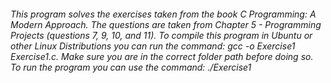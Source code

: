 ###### This program solves the exercises taken from the book C Programming: A Modern Approach. The questions are taken from Chapter 5 - Programming Projects (questions 7, 9, 10, and 11). To compile this program in Ubuntu or other Linux Distributions you can run the command: gcc -o Exercise1 Exercise1.c. Make sure you are in the correct folder path before doing so. To run the program you can use the command: ./Exercise1 